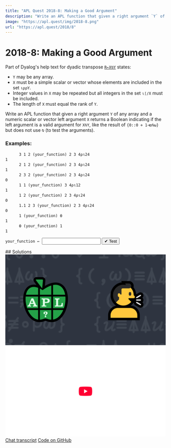 ```yaml
---
title: "APL Quest 2018-8: Making a Good Argument"
description: "Write an APL function that given a right argument `Y` of any array and a numeric scalar or vector left argument `X` returns a Boolean indicating if the left argument is a valid argument for `X⍉Y`, like the result of `{0::0 ⋄ 1⊣⍺⍉⍵}` but does not use `⍉` (to test the arguments)."
image: "https://apl.quest/img/2018-8.png"
url: "https://apl.quest/2018/8"
---
```


# <span class=s>2018-</span>8: Making a Good Argument

Part of Dyalog's help text for dyadic transpose [`R←X⍉Y`](http://help.dyalog.com/latest/#Language/Primitive%20Functions/Transpose%20Dyadic.htm) states:
- `Y` may be any array.
- `X` must be a simple scalar or vector whose elements are included in the set `⍳⍴⍴Y`.
- Integer values in `X` may be repeated but all integers in the set `⍳⌈/X` must be included.
- The length of `X` must equal the rank of `Y`. 

Write an APL function that given a right argument `Y` of any array and a numeric scalar or vector left argument `X` returns a Boolean indicating if the left argument is a valid argument for `X⍉Y`, like the result of `{0::0 ⋄ 1⊣⍺⍉⍵}` but does not use `⍉` (to test the arguments).

### Examples:

```APL
      3 1 2 (your_function) 2 3 4⍴⍳24
1
      2 1 2 (your_function) 2 3 4⍴⍳24
1
      2 3 2 (your_function) 2 3 4⍴⍳24
0
      1 1 (your_function) 3 4⍴⍳12
1
      1 2 (your_function) 2 3 4⍴⍳24
0
      1.1 2 3 (your_function) 2 3 4⍴⍳24
0
      1 (your_function) ⍬
1
      ⍬ (your_function) 1
1
```
<div class="pdiv">
  <code onclick="p_Input.focus()">your_function ← </code><input id="p_Input" autocomplete="off" spellcheck="false" oninput="this.parentElement.querySelector`button`.disabled=false;localStorage.setItem(window.location.pathname,this.value)" onkeypress="subm(event)">
  <button onclick="alert$.next`Testing…`;submitSolution`p`" class="md-button md-button--primary">&#x2714; Test</button>
</div>
<blockquote id="p_Output"></blockquote>
## Solutions
<div onclick="play(this)" title="Video on YouTube" class="yt">
<img alt="Video Thumbnail" src="../../img/2018-8.png">
<img alt="YouTube" src="../../img/yt-big.png">
</div>
<a href="https://chat.stackexchange.com/transcript/52405?m=63151714#63151714" target="_blank" class="md-button md-button--primary">Chat transcript</a>
<a href="https://github.com/dyalog/apl.quest/tree/main/2018/8.apl" target="_blank" class="md-button md-button--primary right">Code on GitHub</a>

<script>
    testCases={"a":[["3 1 2","2 3 4⍴⍳24"],["2 1 2"," 2 3 4⍴⍳24"],["2 3 2"," 2 3 4⍴⍳24"],["?3 3 3"," 2 3 4⍴⍳24"],["1 1","3 4⍴⍳12"],["1 2"," 2 3 4⍴⍳24"],["1.1 2 3"," 2 3 4⍴⍳24"]],"b":[["1","⍬"],["⍬","1"],["1 2 3 4","2 3 4 5⍴⍳120"],["(?4) ⍴⍳4","((?4) ⍴3)⍴⍳27"],["0 0 0","2 3 4⍴⍳24"]],"f":"{0::0 ⋄ 1⊣⍺⍉⍵}","p":"1∘/","x":"⍉⎕"}
    p_Input.value=localStorage.getItem(window.location.pathname)
    play=e=>e.outerHTML=`<iframe src="https://www.youtube.com/embed/F72metQNXAU?list=PLYKQVqyrAEj9wDIUyLDGtDAFTKY38BUMN&autoplay=1" title="<span class=s>2018-</span>8: Making a Good Argument (APL Quest 2018-8)" frameborder="0" allow="accelerometer; autoplay; clipboard-write; encrypted-media; gyroscope; picture-in-picture; web-share" referrerpolicy="strict-origin-when-cross-origin" allowfullscreen></iframe>`
</script>

